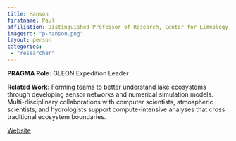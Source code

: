 ```yaml
---
title: Hanson
firstname: Paul
affiliation: Distinguished Professor of Research, Center for Limnology, University of Wisconsin
imagesrc: "p-hanson.png"
layout: person
categories:
 - "researcher"
---
```


**PRAGMA Role:** GLEON Expedition Leader

**Related Work:** Forming teams to better understand lake ecosystems through
developing sensor networks and numerical simulation models. Multi-disciplinary
collaborations with computer scientists, atmospheric scientists, and
hydrologists support compute-intensive analyses that cross traditional
ecosystem boundaries.

[Website][1]

[1]: http://hanson.limnology.wisc.edu/
